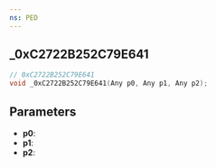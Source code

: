 ```yaml
---
ns: PED
---
```

## _0xC2722B252C79E641

```c
// 0xC2722B252C79E641
void _0xC2722B252C79E641(Any p0, Any p1, Any p2);
```

## Parameters
* **p0**:
* **p1**:
* **p2**:
